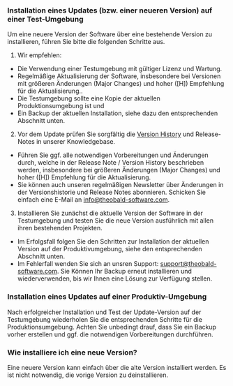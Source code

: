 ### Installation eines Updates (bzw. einer neueren Version) auf einer Test-Umgebung

Um eine neuere Version der Software über eine bestehende Version zu installieren, führen Sie bitte die folgenden Schritte aus. 

1. Wir empfehlen: 
 - Die Verwendung einer Testumgebung mit gültiger Lizenz und Wartung. 
 - Regelmäßige Aktualisierung der Software, insbesondere bei Versionen mit größeren Änderungen (Major Changes) und hoher ([H]) Empfehlung für die Aktualisierung..   
 - Die Testumgebung sollte eine Kopie der aktuellen Produktionsumgebung ist und 
 - Ein Backup der aktuellen Installation, siehe dazu den entsprechenden Abschnitt unten. 
 
2. Vor dem Update prüfen Sie sorgfältig die [Version History](https://kb.theobald-software.com/version-history) und Release-Notes in unserer Knowledgebase.
 - Führen Sie ggf. alle notwendigen Vorbereitungen und Änderungen durch, welche in der Release Note / Version History beschrieben werden, insbesondere bei größeren Änderungen (Major Changes) und hoher ([H]) Empfehlung für die Aktualisierung.
 - Sie können auch unseren regelmäßigen Newsletter über Änderungen in der Versionshistorie und Release Notes abonnieren. Schicken Sie einfach eine E-Mail an info@theobald-software.com. 

3. Installieren Sie zunächst die aktuelle Version der Software in der Testumgebung und testen Sie die neue Version ausführlich mit allen ihren bestehenden Projekten.
 - Im Erfolgsfall folgen Sie den Schritten zur Installation der aktuellen Version auf der Produktivumgebung, siehe den entsprechenden Abschnitt unten. 
 - Im Fehlerfall wenden Sie sich an unsren Support: support@theobald-software.com. Sie Können Ihr Backup erneut installieren und wiederverwenden, bis wir Ihnen eine Lösung zur Verfügung stellen.

### Installation eines Updates auf einer Produktiv-Umgebung
Nach erfolgreicher Installation und Test der Update-Version auf der Testumgebung wiederholen Sie die entsprechenden Schritte für die Produktionsumgebung. Achten Sie unbedingt drauf, dass Sie ein Backup vorher erstellen und ggf. die notwendigen Vorbereitungen durchführen. 

### Wie installiere ich eine neue Version? 
Eine neuere Version kann einfach über die alte Version installiert werden. Es ist nicht notwendig, die vorige Version zu deinstallieren. 
